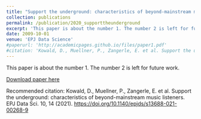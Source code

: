 ```yaml
---
title: "Support the underground: characteristics of beyond-mainstream music listeners"
collection: publications
permalink: /publication/2020_supporttheunderground
excerpt: 'This paper is about the number 1. The number 2 is left for future work.'
date: 2009-10-01
venue: 'EPJ Data Science'
#paperurl: 'http://academicpages.github.io/files/paper1.pdf'
#citation: 'Kowald, D., Muellner, P., Zangerle, E. et al. Support the underground: characteristics of beyond-mainstream music listeners. EPJ Data Sci. 10, 14 (2021). https://doi.org/10.1140/epjds/s13688-021-00268-9'
---
```

This paper is about the number 1. The number 2 is left for future work.

[Download paper here](http://academicpages.github.io/files/paper1.pdf)

Recommended citation: Kowald, D., Muellner, P., Zangerle, E. et al. Support the underground: characteristics of beyond-mainstream music listeners. EPJ Data Sci. 10, 14 (2021). https://doi.org/10.1140/epjds/s13688-021-00268-9

